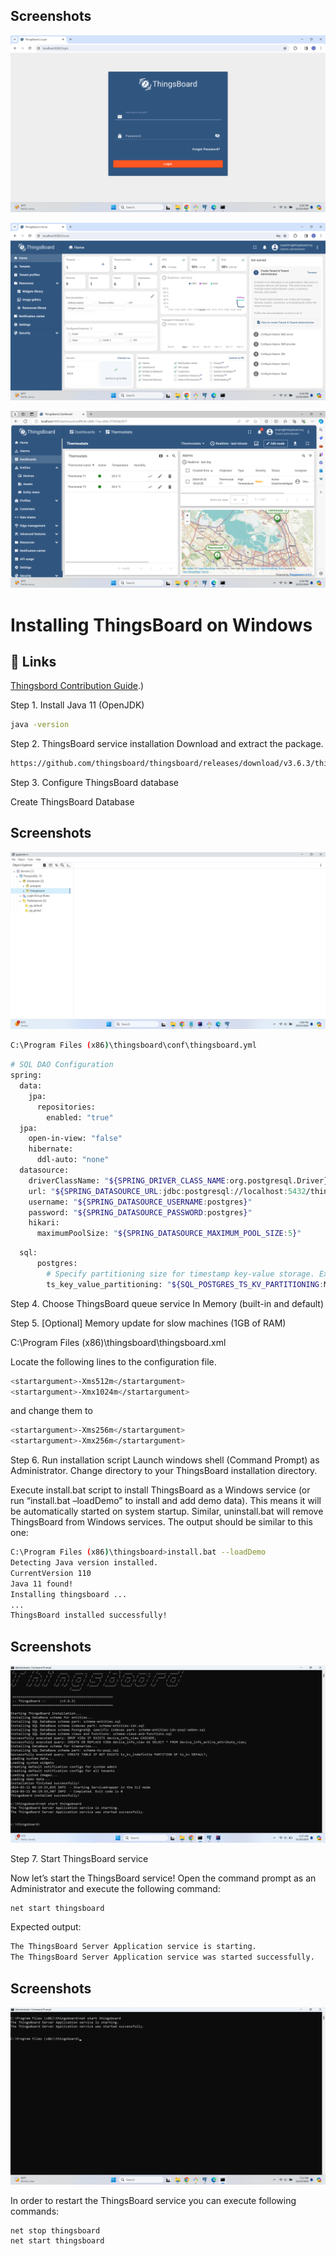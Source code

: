 
## Screenshots

![App Screenshot](https://github.com/sushanth91/thingsboarderror/blob/main/IOTlogin1.png)

![App Screenshot](https://github.com/sushanth91/thingsboarderror/blob/main/IOTsysadmin.png)

![App Screenshot](https://github.com/sushanth91/thingsboarderror/blob/main/IOTtenant.png)

# Installing ThingsBoard on Windows

## 🔗 Links
[Thingsbord Contribution Guide](https://thingsboard.io/docs/user-guide/install/windows/?windowsThingsboardQueue=inmemory).)

Step 1. Install Java 11 (OpenJDK)

```bash
java -version
```

Step 2. ThingsBoard service installation
Download and extract the package.

```bash
https://github.com/thingsboard/thingsboard/releases/download/v3.6.3/thingsboard-windows-3.6.3.zip
```

Step 3. Configure ThingsBoard database

Create ThingsBoard Database

## Screenshots

![App Screenshot](https://github.com/sushanth91/thingsboarderror/blob/main/6.png)

```bash
C:\Program Files (x86)\thingsboard\conf\thingsboard.yml
```

```bash
# SQL DAO Configuration
spring:
  data:
    jpa:
      repositories:
        enabled: "true"
  jpa:
    open-in-view: "false"
    hibernate:
      ddl-auto: "none"
  datasource:
    driverClassName: "${SPRING_DRIVER_CLASS_NAME:org.postgresql.Driver}"
    url: "${SPRING_DATASOURCE_URL:jdbc:postgresql://localhost:5432/thingsboard}"
    username: "${SPRING_DATASOURCE_USERNAME:postgres}"
    password: "${SPRING_DATASOURCE_PASSWORD:postgres}"
    hikari:
      maximumPoolSize: "${SPRING_DATASOURCE_MAXIMUM_POOL_SIZE:5}"
```

```bash
  sql:
      postgres:
        # Specify partitioning size for timestamp key-value storage. Example: DAYS, MONTHS, YEARS, INDEFINITE.
        ts_key_value_partitioning: "${SQL_POSTGRES_TS_KV_PARTITIONING:MONTHS}"
```

Step 4. Choose ThingsBoard queue service
In Memory
(built-in and default)

Step 5. [Optional] Memory update for slow machines (1GB of RAM)

C:\Program Files (x86)\thingsboard\thingsboard.xml

Locate the following lines to the configuration file.

```bash
<startargument>-Xms512m</startargument>
<startargument>-Xmx1024m</startargument>
```

and change them to

```bash
<startargument>-Xms256m</startargument>
<startargument>-Xmx256m</startargument>
```

Step 6. Run installation script
Launch windows shell (Command Prompt) as Administrator. Change directory to your ThingsBoard installation directory.

Execute install.bat script to install ThingsBoard as a Windows service (or run “install.bat –loadDemo” to install and add demo data). This means it will be automatically started on system startup. Similar, uninstall.bat will remove ThingsBoard from Windows services. The output should be similar to this one:

```bash
C:\Program Files (x86)\thingsboard>install.bat --loadDemo
Detecting Java version installed.
CurrentVersion 110
Java 11 found!
Installing thingsboard ...
...
ThingsBoard installed successfully!
```
## Screenshots

![App Screenshot](https://github.com/sushanth91/thingsboarderror/blob/main/IOT%20Service%20Installation.png)

Step 7. Start ThingsBoard service

Now let’s start the ThingsBoard service! Open the command prompt as an Administrator and execute the following command:

```bash
net start thingsboard
```

Expected output:

```bash
The ThingsBoard Server Application service is starting.
The ThingsBoard Server Application service was started successfully.
```
## Screenshots

![App Screenshot](https://github.com/sushanth91/thingsboarderror/blob/main/IOTstart.png)

In order to restart the ThingsBoard service you can execute following commands:

```bash
net stop thingsboard
net start thingsboard
```



